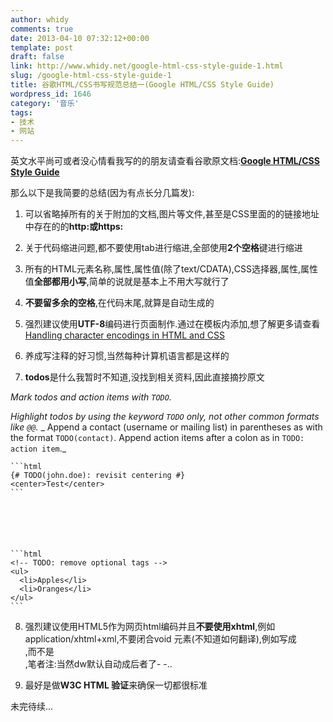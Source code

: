 ```yaml
---
author: whidy
comments: true
date: 2013-04-10 07:32:12+00:00
template: post
draft: false
link: http://www.whidy.net/google-html-css-style-guide-1.html
slug: /google-html-css-style-guide-1
title: 谷歌HTML/CSS书写规范总结一(Google HTML/CSS Style Guide)
wordpress_id: 1646
category: '音乐'
tags:
- 技术
- 网站
---
```


英文水平尚可或者没心情看我写的的朋友请查看谷歌原文档:**[Google HTML/CSS Style Guide](http://google-styleguide.googlecode.com/svn/trunk/htmlcssguide.xml)**

那么以下是我简要的总结(因为有点长分几篇发):



	
  1. 可以省略掉所有的关于附加的文档,图片等文件,甚至是CSS里面的的链接地址中存在的的**http:**或**https:**

	
  2. 关于代码缩进问题,都不要使用tab进行缩进,全部使用**2个空格**键进行缩进

	
  3. 所有的HTML元素名称,属性,属性值(除了text/CDATA),CSS选择器,属性,属性值**全部都用小写**,简单的说就是基本上不用大写就行了

	
  4. **不要留多余的空格**,在代码末尾,就算是自动生成的

	
  5. 强烈建议使用**UTF-8**编码进行页面制作.通过在模板内添加<meta charset="utf-8">,想了解更多请查看[Handling character encodings in HTML and CSS](http://www.w3.org/International/tutorials/tutorial-char-enc/)

	
  6. 养成写注释的好习惯,当然每种计算机语言都是这样的<!-- more -->

	
  7. **todos**是什么我暂时不知道,没找到相关资料,因此直接摘抄原文


_Mark todos and action items with `TODO`._









_Highlight todos by using the keyword `TODO` only, not other common formats like `@@`._
_ Append a contact (username or mailing list) in parentheses as with the format `TODO(contact)`.
Append action items after a colon as in `TODO: action item`._


    
    ```html
    {# TODO(john.doe): revisit centering #}
    <center>Test</center>
    ```





    
    ```html
    <!-- TODO: remove optional tags -->
    <ul>
      <li>Apples</li>
      <li>Oranges</li>
    </ul>
    ```









	
  8. 强烈建议使用HTML5作为网页html编码并且**不要使用xhtml**,例如application/xhtml+xml,不要闭合void 元素(不知道如何翻译),例如写成<br>,而不是<br />,笔者注:当然dw默认自动成后者了- -..

	
  9. 最好是做**W3C HTML 验证**来确保一切都很标准


未完待续...
